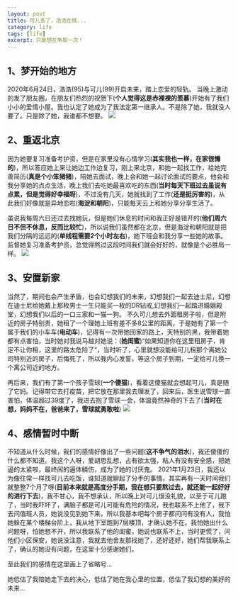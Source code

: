```yaml
---
layout: post
title: 可儿丢了，浩浩在找...
category: life
tags: [life]
excerpt: 只是想在争取一次！
---
```


## 1、梦开始的地方

2020年6月24日，浩浩(95)与可儿(99)开启未来，踏上恋爱的轻轨。 当晚上激动的发了朋友圈，在朋友们热烈的祝贺下(**个人觉得这是赤裸裸的羡慕**)开始有了我们小小的爱情小屋。我也认定了她成为了我法定第一继承人。不是除了她，我就没人要了。只是除了她，我谁都不想要。
![](http://www.chenghaosir.com/assets/images/2020/it/1.png) 

## 2、重返北京

因为她要复习准备考护资，但是在家里没有心情学习(**其实我也一样，在家很懒的**)，所以答应她上来让她边工作边复习，刚上来北京，和她一起找工作，给她完善简历(**真是个小笨猪猪**)，陪她去面试，晚上会和她一起讨论面试的要点，他会和我分享她的点点生活，晚上我们去吃她最喜欢吃的东西(**当时每天下班过去虽说有点累，但是觉得好幸福呀**)，不过没有几天，她就找到了工作(**还是挺厉害的**)，从此我们好像就是异地恋啦(**海淀和朝阳**)，只能每天云上和她分享分享生活了。

虽说我每周六日还过去找她玩，但是她们休息的时间和我正好是错开的(**他们周六日不但不休息，反而比较忙**)，所以说我们虽然都在北京，但是海淀和朝阳就是把我们分隔的远远的(**单线程需要2个小时左右**)，她下班会和我分享一些她的故事。监督她复习准备考护资，总觉得熬过这段时间我们就会好好的，就像是个必胜局一样。
![](http://www.chenghaosir.com/assets/images/2020/it/2.jpg) 

## 3、安置新家

当然了，期间也会产生矛盾，也会幻想我们的未来，幻想我们一起去迪士尼，幻想在迪士尼给她戴上那枚男士一生只能买一枚的DR钻戒,幻想我们一起踏进婚姻殿堂，幻想我们以后的一口三家和一猫一狗。 不久可儿想去外面租房子啦，但是附近的房子特别贵，她租了一个理她上班有差不多8公里的距离，于是她有了第一个属于我们的小车车(**电动车**)，记得有一次带她回家的路上，天特别的黑，我带着她都有点害怕，当时她对我说马越对她说：(**她闺蜜**)“如果知道你在这里租房子，肯定不让你租，这里的路太危险了“，当时听了，心里就想没能给可儿租那个离她公司特别近的房子，后悔死了，所以我内心发誓，等这个房子到期，一定给可儿换一个离公司近的地方。

再后来，我们有了第一个孩子雪球(**一个傻猫**)，看着这傻猫就会想起可儿，真是随了它妈。记得带它去打疫苗，把它放在那里我去理发了，回来后，医生说雪球一直害怕，体温超过39度了，我进去抱了雪球一会，体温竟然神奇的下去了(**当时在想，妈妈不在，爸爸来了，雪球就勇敢啦**) 
![](http://www.chenghaosir.com/assets/images/2020/it/4.jpg) 

## 4、感情暂时中断

不知道从什么时候，我们的感情好像出了一些问题(**这不争气的泪水**)，我还傻傻的什么都不知道。我这个人呀，爱胡思乱想，占有欲太强，粘人有没有安全感，把她逼的太紧啦，最终闹的遍体鳞伤，成为了她的讨厌鬼。 2021年1月23日，我还以为像往常一样找可儿去吃饭，谁知道就聊起了分手的事情，其实再有一天时间我们就整整7个月了呀(**目前本来就是高度分手期，我在想只要熬过去，就还能一起好好的进行下去**)，我不甘心，我不想承认，所以晚上对可儿很没礼貌，以至于可儿跑了，当时我吓坏了，满脑子都是可儿可能有危险的情况，我也联系不上他了，我下去问值班人员，她说没见到她下来，所以我基本吧每个房子都问问有没有人，我怕她躲在某个楼梯台阶上，我从地下室跑到7层楼顶，才确认她不在。我怕她出什么问题呀，怕她想不开，所以我联系了他的闺蜜，她说也联系不上，当时更慌了，问他们小区保安，她说没注意，我就去他舍友那找她了，还好还好，她们帮我联系上了，确认的她没有问题，在这里十分感谢她们。

至此我们的感情在这里画上了省略号…

她低估了我陪她走下去的决心，低估了她在我心里的位置，低估了我幻想的美好的未来…
